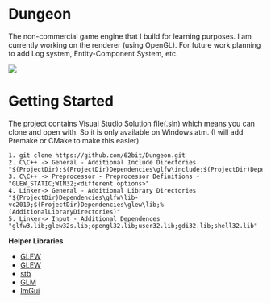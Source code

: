 # Dungeon
The non-commercial game engine that I build for learning purposes. I am currently working on the renderer (using OpenGL). For future work planning to add Log system, Entity-Component System, etc.

![](https://github.com/62bit/Dungeon/blob/master/Dungeon%20Engine/Source/dungeon.gif)

# Getting Started
The project contains Visual Studio Solution file(.sln) which means you can clone and open with. So it is only available on Windows atm. (I will add Premake or CMake to make this easier)

```
1. git clone https://github.com/62bit/Dungeon.git
2. C\C++ -> General - Additional Include Directories "$(ProjectDir);$(ProjectDir)Dependencies\glfw\include;$(ProjectDir)Dependencies\;$(ProjectDir)Dependencies\glew\include;$(ProjectDir)Source"
3. C\C++ -> Preprocessor - Preprocessor Definitions - "GLEW_STATIC;WIN32;<different options>"  
4. Linker-> General - Additional Library Directories "$(ProjectDir)Dependencies\glfw\lib-vc2019;$(ProjectDir)Dependencies\glew\lib;%(AdditionalLibraryDirectories)"
5. Linker-> Input - Additional Dependences "glfw3.lib;glew32s.lib;opengl32.lib;user32.lib;gdi32.lib;shell32.lib" 
```

**Helper Libraries**
- [GLFW](https://www.glfw.org/)
- [GLEW](http://glew.sourceforge.net/)
- [stb](https://github.com/nothings/stb/)
- [GLM](https://glm.g-truc.net/)
- [ImGui](https://github.com/ocornut/imgui/)
